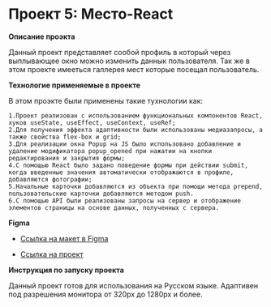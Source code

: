 # Проект 5: Место-React

**Описание проэкта**

Данный проект представляет сообой профиль в который через выплывающее окно можно изменить даннык пользователя. Так же в этом проекте имееться галлерея мест которые посещал пользователь.


**Технологие применяемые в проекте**

В этом проэкте были применены такие тухнологии как:

	1.Проект реализован с использованием функциональных компонентов React, хуков useState, useEffect, useContext, useRef;
	2.Для получения эффекта адаптивности были использованы медиазапросы, а также свойства flex-box и grid;
	3.Для реализации окна Popup на JS было использовано добавление и удаление модификатора popup_opened при нажатии на кнопки редактирования и закрытия формы;
	4.С помощью React было задано поведение формы при действии submit, когда введенные значения автоматически отображаются в профиле, добавляются фотографии;
	5.Начальные карточки добавляются из объекта при помощи метода prepend, пользовательские карточки добавляются методом push.
	6.С помощью API были реализованы запросы на сервер и отображение элементов страницы на основе данных, полученных с сервера.


**Figma**

* [Ссылка на макет в Figma](https://www.figma.com/file/StZjf8HnoeLdiXS7dYrLAh/JavaScript.-Sprint-4?node-id=0%3A1)

* [Ссылка на проект](https://gamerthepro.github.io/mesto-react/)


**Инструкция по запуску проекта**

Данный проект готов для использования на Русском языке. Адаптивен под разрешения монитора от 320px до 1280px и более.
